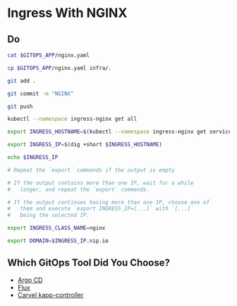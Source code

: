 # Ingress With NGINX

## Do

```bash
cat $GITOPS_APP/nginx.yaml

cp $GITOPS_APP/nginx.yaml infra/.

git add . 

git commit -m "NGINX"

git push

kubectl --namespace ingress-nginx get all

export INGRESS_HOSTNAME=$(kubectl --namespace ingress-nginx get service ingress-nginx-controller --output jsonpath="{.status.loadBalancer.ingress[0].hostname}")

export INGRESS_IP=$(dig +short $INGRESS_HOSTNAME) 

echo $INGRESS_IP

# Repeat the `export` commands if the output is empty

# If the output contains more than one IP, wait for a while 
#   longer, and repeat the `export` commands.

# If the output continues having more than one IP, choose one of
#   them and execute `export INGRESS_IP=[...]` with `[...]`
#   being the selected IP.

export INGRESS_CLASS_NAME=nginx

export DOMAIN=$INGRESS_IP.nip.io
```

## Which GitOps Tool Did You Choose?

* [Argo CD](kubecon-gitops-argocd.md)
* [Flux](kubecon-gitops-flux.md)
* [Carvel kapp-controller](kubecon-gitops-kapp.md)
